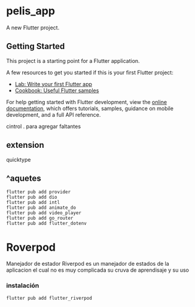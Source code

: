 # pelis_app

A new Flutter project.

## Getting Started

This project is a starting point for a Flutter application.

A few resources to get you started if this is your first Flutter project:

- [Lab: Write your first Flutter app](https://docs.flutter.dev/get-started/codelab)
- [Cookbook: Useful Flutter samples](https://docs.flutter.dev/cookbook)

For help getting started with Flutter development, view the
[online documentation](https://docs.flutter.dev/), which offers tutorials,
samples, guidance on mobile development, and a full API reference.

cintrol . para agregar faltantes

## extension
quicktype
## ^aquetes
```terminal
flutter pub add provider
flutter pub add dio
flutter pub add intl
flutter pub add animate_do
flutter pub add video_player
flutter pub add go_router
flutter pub add flutter_dotenv
```

# Roverpod

Manejador de estador Riverpod
es un manejador de estados de la aplicacion el cual no es muy complicada su cruva de aprendisaje y su uso

### instalación
```terminal
flutter pub add flutter_riverpod
```